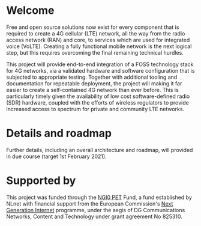 # Welcome

Free and open source solutions now exist for every component that is required to create a 4G cellular (LTE) network, all the way from the radio access network (RAN) and core, to services which are used for integrated voice (VoLTE). Creating a fully functional mobile network is the next logical step, but this requires overcoming the final remaining technical hurdles. 

This project will provide end-to-end integration of a FOSS technology stack for 4G networks, via a validated hardware and software configuration that is subjected to appropriate testing. Together with additional tooling and documentation for repeatable deployment, the project will making it far easier to create a self-contained 4G network than ever before. This is particularly timely given the availability of low cost software-defined radio (SDR) hardware, coupled with the efforts of wireless regulators to provide increased access to spectrum for private and community LTE networks.

# Details and roadmap

Further details, including an overall architecture and roadmap, will provided in due course (target 1st February 2021).

# Supported by

This project was funded through the [NGI0 PET](https://nlnet.nl/PET) Fund, a fund established by NLnet with financial support from the European Commission's [Next Generation Internet](https://ngi.eu/) programme, under the aegis of DG Communications Networks, Content and Technology under grant agreement No 825310.
